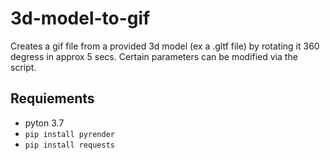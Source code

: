 # 3d-model-to-gif
Creates a gif file from a provided 3d model (ex a .gltf file) by rotating it 360 degress in approx 5 secs. Certain parameters can be modified via the script.

## Requiements

* pyton 3.7
* `pip install pyrender`
* `pip install requests`
